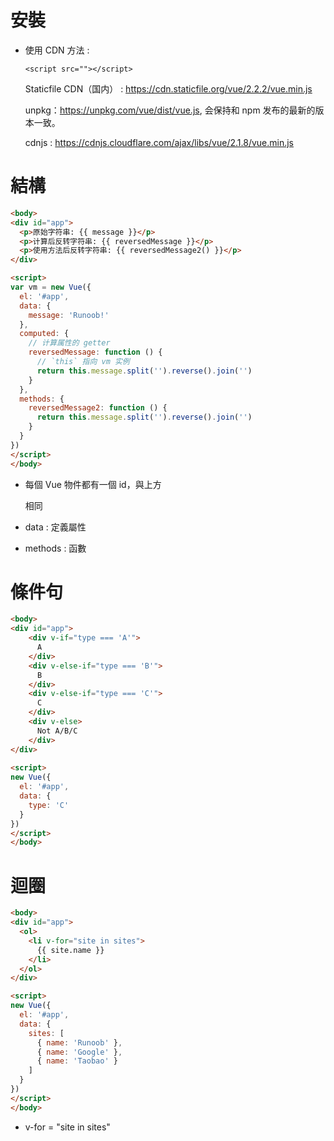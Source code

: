 # 安裝

* 使用 CDN 方法 : 
  
  `<script src=""></script>`
  
  Staticfile CDN（国内） : https://cdn.staticfile.org/vue/2.2.2/vue.min.js

  unpkg：https://unpkg.com/vue/dist/vue.js, 会保持和 npm 发布的最新的版本一致。

  cdnjs : https://cdnjs.cloudflare.com/ajax/libs/vue/2.1.8/vue.min.js

# 結構

```html
<body>
<div id="app">
  <p>原始字符串: {{ message }}</p>
  <p>计算后反转字符串: {{ reversedMessage }}</p>
  <p>使用方法后反转字符串: {{ reversedMessage2() }}</p>
</div>

<script>
var vm = new Vue({
  el: '#app',
  data: {
    message: 'Runoob!'
  },
  computed: {
    // 计算属性的 getter
    reversedMessage: function () {
      // `this` 指向 vm 实例
      return this.message.split('').reverse().join('')
    }
  },
  methods: {
    reversedMessage2: function () {
      return this.message.split('').reverse().join('')
    }
  }
})
</script>
</body>
```
* 每個 Vue 物件都有一個 id，與上方 <div> 相同

* data : 定義屬性

* methods : 函數

# 條件句


``` html
<body>
<div id="app">
    <div v-if="type === 'A'">
      A
	</div>
	<div v-else-if="type === 'B'">
	  B
	</div>
	<div v-else-if="type === 'C'">
	  C
	</div>
	<div v-else>
	  Not A/B/C
	</div>
</div>
	
<script>
new Vue({
  el: '#app',
  data: {
    type: 'C'
  }
})
</script>
</body>
```

# 迴圈

```html
<body>
<div id="app">
  <ol>
    <li v-for="site in sites">
      {{ site.name }}
    </li>
  </ol>
</div>

<script>
new Vue({
  el: '#app',
  data: {
    sites: [
      { name: 'Runoob' },
      { name: 'Google' },
      { name: 'Taobao' }
    ]
  }
})
</script>
</body>
```
* v-for = "site in sites"
